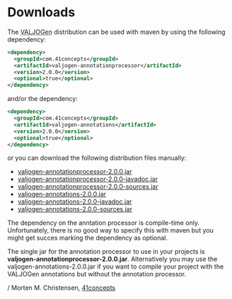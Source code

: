 <a name="jumbotron-start"/>

# Downloads

The <abbr title="Value Java Object Generator">VALJOGen</abbr> distribution can be used with maven by using the following dependency:

```Xml
<dependency>
  <groupId>com.41concepts</groupId>
  <artifactId>valjogen-annotationprocessor</artifactId>
  <version>2.0.0</version>
  <optional>true</optional>
</dependency>
```

and/or the dependency:

```Xml
<dependency>
  <groupId>com.41concepts</groupId>
  <artifactId>valjogen-annotations</artifactId>
  <version>2.0.0</version>
  <optional>true</optional>
</dependency>
```

or you can download the following distribution files manually:

+ [valjogen-annotationprocessor-2.0.0.jar](http://search.maven.org/remotecontent?filepath=com/41concepts/valjogen-annotationprocessor/2.0.0/valjogen-annotationprocessor-2.0.0.jar)
+ [valjogen-annotationprocessor-2.0.0-javadoc.jar](http://search.maven.org/remotecontent?filepath=com/41concepts/valjogen-annotationprocessor/2.0.0/valjogen-annotationprocessor-2.0.0-javadoc.jar)
+ [valjogen-annotationprocessor-2.0.0-sources.jar](http://search.maven.org/remotecontent?filepath=com/41concepts/valjogen-annotationprocessor/2.0.0/valjogen-annotationprocessor-2.0.0-sources.jar)
+ [valjogen-annotations-2.0.0.jar](http://search.maven.org/remotecontent?filepath=com/41concepts/valjogen-annotations/2.0.0/valjogen-annotations-2.0.0.jar)
+ [valjogen-annotations-2.0.0-javadoc.jar](http://search.maven.org/remotecontent?filepath=com/41concepts/valjogen-annotations/2.0.0/valjogen-annotations-2.0.0-javadoc.jar)
+ [valjogen-annotations-2.0.0-sources.jar](http://search.maven.org/remotecontent?filepath=com/41concepts/valjogen-annotations/2.0.0/valjogen-annotations-2.0.0-javadoc.jar)

<a name="jumbotron-end"/>

The dependency on the anntation processor is compile-time only. Unfortunately, there is no good way to specify this with maven but you might get succes marking the dependency as optional.

The single jar for the annotation processor to use in your projects is **valjogen-annotationprocessor-2.0.0.jar**. Alternatively you may use the valjogen-annotations-2.0.0.jar if you want to compile your project with the VALJOGen annotations but without the annotation processor.

/ Morten M. Christensen, [41concepts](http://www.41concepts.com)